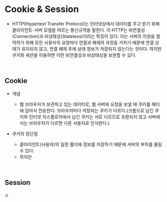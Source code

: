 # Cookie & Session

- HTTP(Hypertext Transfer Protocol)는 인터넷상에서 데이터를 주고 받기 위해 클라이언트-서버 모델을 따르는
통신규약을 말한다. 이 HTTP는 비연결성(Connection)과 비상태성(Stateless)이라는 특징이 있다. 이는 서버의 자원을
절약하기 위해 모든 사용자의 요청마다 연결과 해제의 과정을 거치기 때문에 연결 상태가 유지되지 않고, 연결 해제 후에
상태 정보가 저장되지 않는다는 것이다. 하지만 쿠키와 세션을 이용하면 이런 비연결성과 비상태성을 보완할 수 있다.
<br>

## Cookie
- 개념
   - 웹 브라우저가 보관하고 있는 데이터로, 웹 서버에 요청을 보낼 때 쿠키를 헤더에 담아서 전송한다. 브라우저마다 저장되는
   쿠키가 다르다.(크롬으로 남긴 쿠키와 인터넷 익스플로어에서 남긴 쿠키는 서로 다르므로 호환되지 않고 서버에서는 브라우저가 다르면
   다른 사용자로 인식한다.)

- 쿠키의 장단점
   - 클라이언트(사용자)의 일정 폴더에 정보를 저장하기 때문에 서버의 부하를 줄일 수 있다.
   - 하지만

<br>

## Session
ㅇ
